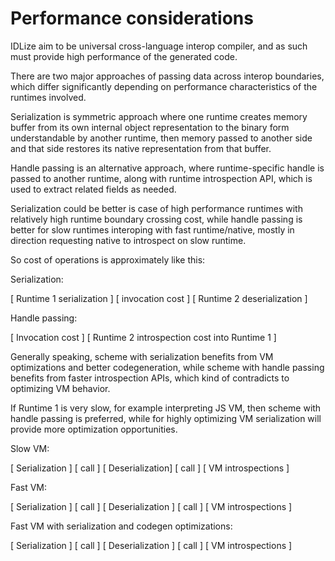 # Performance considerations

IDLize aim to be universal cross-language interop compiler, and as such must provide high performance of
the generated code.

There are two major approaches of passing data across interop boundaries, which differ significantly
depending on performance characteristics of the runtimes involved.

Serialization is symmetric approach where one runtime creates memory buffer from its own internal object representation
to the binary form understandable by another runtime, then memory passed to another side and that side restores its native
representation from that buffer.

Handle passing is an alternative approach, where runtime-specific handle is passed to another runtime, along with
runtime introspection API, which is used to extract related fields as needed.

Serialization could be better is case of high performance runtimes with relatively high runtime boundary crossing cost,
while handle passing is better for slow runtimes interoping with fast runtime/native, mostly in direction requesting
native to introspect on slow runtime.


So cost of operations is approximately like this:

Serialization:

[ Runtime 1 serialization ] [ invocation cost ] [  Runtime 2 deserialization ]


Handle passing:

[ Invocation cost ] [  Runtime 2 introspection cost into Runtime 1 ]

Generally speaking, scheme with serialization benefits from VM optimizations and better codegeneration,
while scheme with handle passing benefits from faster introspection APIs, which kind of contradicts to
optimizing VM behavior.

If Runtime 1 is very slow, for example interpreting JS VM, then scheme with handle passing is preferred,
while for highly optimizing VM serialization will provide more optimization opportunities.

Slow VM:

[         Serialization                                      ] [ call ] [ Deserialization]
[ call ] [                   VM introspections       ]


Fast VM:

[    Serialization     ] [ call ] [ Deserialization ]
[ call  ]  [                   VM introspections       ]

Fast VM with serialization and codegen optimizations:

[ Serialization ] [ call ] [ Deserialization ]
[ call  ]  [                   VM introspections        ]

